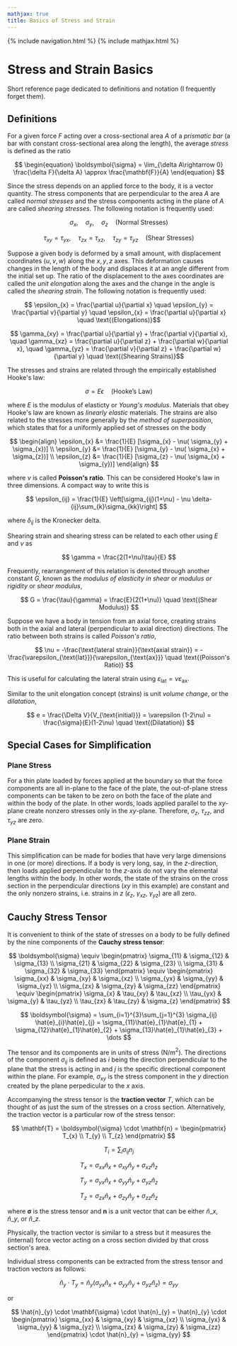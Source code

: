 ```yaml
---
mathjax: true
title: Basics of Stress and Strain
---
```

{% include navigation.html %}
{% include mathjax.html %}

# Stress and Strain Basics

Short reference page dedicated to definitions and notation (I frequently forget them).

## Definitions

For a given force $F$ acting over a cross-sectional area $A$ of a *prismatic bar* (a bar with constant cross-sectional area along the length), the average *stress* is defined as the ratio

$$ \begin{equation} \boldsymbol{\sigma} = \lim_{\delta A\rightarrow 0} \frac{\delta F}{\delta A} \approx \frac{\mathbf{F}}{A} \end{equation} $$

Since the stress depends on an applied force to the body, it is a vector quantity. The stress components that are perpendicular to the area $A$ are called *normal stresses* and the stress components acting in the plane of $A$ are called *shearing stresses*. The following notation is frequently used:

$$ \sigma_{x}, \quad \sigma_{y}, \quad \sigma_{z} \quad \text{(Normal Stresses)} $$

$$ \tau_{xy} = \tau_{yx}, \quad  \tau_{zx}=\tau_{xz}, \quad \tau_{zy}=\tau_{yz} \quad \text{(Shear Stresses)} $$

Suppose a given body is deformed by a small amount, with displacement coordinates $(u, v, w)$ along the $x, y, z$ axes. This deformation causes changes in the length of the body and displaces it at an angle different from the initial set up. The ratio of the displacement to the axes coordinates are called the *unit elongation* along the axes and the change in the angle is called the *shearing strain*. The following notation is frequently used:

$$ \epsilon_{x} = \frac{\partial u}{\partial x} \quad \epsilon_{y} = \frac{\partial v}{\partial y} \quad \epsilon_{x} = \frac{\partial u}{\partial x} \quad \text{(Elongations)}$$

$$ \gamma_{xy} = \frac{\partial u}{\partial y} + \frac{\partial v}{\partial x}, \quad \gamma_{xz} = \frac{\partial u}{\partial z} + \frac{\partial w}{\partial x}, \quad \gamma_{yz} = \frac{\partial v}{\partial z} + \frac{\partial w}{\partial y} \quad \text{(Shearing Strains)}$$

The stresses and strains are related through the empirically established Hooke's law:

$$ \begin{equation} \sigma = E\epsilon \end{equation} \quad \text{(Hooke's Law)} $$

where $E$ is the modulus of elasticty or *Young's modulus*. Materials that obey Hooke's law are known as *linearly elastic* materials. The strains are also related to the stresses more generally by the *method of superposition*, which states that for a uniformly applied set of stresses on the body

$$ \begin{align} \epsilon_{x} &= \frac{1}{E} [\sigma_{x} - \nu( \sigma_{y} + \sigma_{x})] \\ \epsilon_{y} &= \frac{1}{E} [\sigma_{y} - \nu( \sigma_{x} + \sigma_{z})] \\ \epsilon_{z} &= \frac{1}{E} [\sigma_{z} - \nu( \sigma_{x} + \sigma_{y})] \end{align} $$

where $\nu$ is called **Poisson's ratio**. This can be considered Hooke's law in three dimensions. A compact way to write this is 

$$ \epsilon_{ij} = \frac{1}{E} \left[\sigma_{ij}(1+\nu) - \nu \delta-{ij}\sum_{k}\sigma_{kk}\right] $$

where $\delta_{ij}$ is the Kronecker delta.

Shearing strain and shearing stress can be related to each other using $E$ and $\nu$ as

$$ \gamma = \frac{2(1+\nu)\tau}{E} $$

Frequently, rearrangement of this relation is denoted through another constant $G$, known as the *modulus of elasticity in shear* or *modulus or rigidity* or *shear modulus*,

$$ G = \frac{\tau}{\gamma} = \frac{E}{2(1+\nu)} \quad \text{(Shear Modulus)} $$

Suppose we have a body in tension from an axial force, creating strains both in the axial and lateral (perpendicular to axial direction) directions. The ratio between both strains is called *Poisson's ratio*,

$$ \nu = -\frac{\text{lateral strain}}{\text{axial strain}} = -\frac{\varepsilon_{\text{lat}}}{\varepsilon_{\text{ax}}} \quad \text{(Poisson's Ratio)} $$

This is useful for calculating the lateral strain using $\varepsilon_{\text{lat}} = \nu \varepsilon_{\text{ax}}$.

Similar to the unit elongation concept (strains) is unit *volume change*, or the *dilatation*, 

$$ e = \frac{\Delta V}{V_{\text{initial}}} = \varepsilon (1-2\nu) = \frac{\sigma}{E}(1-2\nu) \quad \text{(Dilatation)} $$



## Special Cases for Simplification

### Plane Stress

For a thin plate loaded by forces applied at the boundary so that the force components are all in-plane to the face of the plate, the out-of-plane stress components can be taken to be zero on both the face of the plate and within the body of the plate. In other words, loads applied parallel to the $xy$-plane create nonzero stresses only in the $xy$-plane. Therefore, $\sigma_z$, $\tau_{zz}$, and $\tau_{yz}$ are zero. 

### Plane Strain

This simplification can be made for bodies that have very large dimensions in one (or more) directions. If a body is very long, say, in the $z$-direction, then loads applied perpendicular to the $z$-axis do not vary the elemental lengths within the body. In other words, the state of the strains on the cross section in the perpendicular directions ($xy$ in this example) are constant and the only nonzero strains, i.e. strains in $z$ ($\epsilon_{z}$, $\gamma_{xz}$, $\gamma_{yz}$) are all zero.

## Cauchy Stress Tensor

It is convenient to think of the state of stresses on a body to be fully defined by the nine components of the **Cauchy stress tensor**:

$$ \boldsymbol{\sigma} \equiv \begin{pmatrix} \sigma_{11} & \sigma_{12} & \sigma_{13} \\ \sigma_{21} & \sigma_{22} & \sigma_{23} \\ \sigma_{31} & \sigma_{32} & \sigma_{33} \end{pmatrix} \equiv \begin{pmatrix} \sigma_{xx} & \sigma_{xy} & \sigma_{xz} \\ \sigma_{yx} & \sigma_{yy} & \sigma_{yz} \\ \sigma_{zx} & \sigma_{zy} & \sigma_{zz} \end{pmatrix} \equiv \begin{pmatrix} \sigma_{x} & \tau_{xy} & \tau_{xz} \\ \tau_{yx} & \sigma_{y} & \tau_{yz} \\ \tau_{zx} & \tau_{zy} & \sigma_{z} \end{pmatrix} $$

$$ \boldsymbol{\sigma} = \sum_{i=1}^{3}\sum_{j=1}^{3} \sigma_{ij} \hat{e}_{i}\hat{e}_{j} = \sigma_{11}\hat{e}_{1}\hat{e}_{1} + \sigma_{12}\hat{e}_{1}\hat{e}_{2} + \sigma_{13}\hat{e}_{1}\hat{e}_{3} + \dots $$

The tensor and its components are in units of stress (N/m$^2$). The directions of the component $\sigma_{ij}$ is defined as $i$ being the direction perpendicular to the plane that the stress is acting in and $j$ is the specific directional component within the plane. For example, $\sigma_{xy}$ is the stress component in the $y$ direction created by the plane perpedicular to the $x$ axis.

Accompanying the stress tensor is the **traction vector** $T$, which can be thought of as just the sum of the stresses on a cross section. Alternatively, the traction vector is a particular row of the stress tensor:

$$ \mathbf{T} = \boldsymbol{\sigma} \cdot \mathbf{n} = \begin{pmatrix} T_{x} \\ T_{y} \\ T_{z} \end{pmatrix} $$

$$ T_{i} = \sum_{i}\sigma_{ij}n_{j} $$

$$ T_{x} = \sigma_{xx}\hat{n}_{x} + \sigma_{xy}\hat{n}_{y} + \sigma_{xz}\hat{n}_{z} $$ 

$$ T_{y} = \sigma_{yx}\hat{n}_{x} + \sigma_{yy}\hat{n}_{y} + \sigma_{yz}\hat{n}_{z} $$ 

$$ T_{z} = \sigma_{zx}\hat{n}_{x} + \sigma_{zy}\hat{n}_{y} + \sigma_{zz}\hat{n}_{z} $$ 

where $\mathbf{\sigma}$ is the stress tensor and $\mathbf{n}$ is a unit vector that can be either $\hat{n}\_{x}$, $\hat{n}\_{y}$, or $\hat{n}\_{z}$.

Physically, the traction vector is similar to a stress but it measures the (internal) force vector acting on a cross section divided by that cross section's area.

Individual stress components can be extracted from the stress tensor and traction vectors as follows:

$$ \hat{n}_{y} \cdot T_{y} = \hat{n}_{y} (\sigma_{yx}\hat{n}_{x} + \sigma_{yy}\hat{n}_{y} + \sigma_{yz}\hat{n}_{z}) = \sigma_{yy} $$

or

$$ \hat{n}_{y} \cdot \mathbf{\sigma} \cdot \hat{n}_{y} = \hat{n}_{y} \cdot \begin{pmatrix} \sigma_{xx} & \sigma_{xy} & \sigma_{xz} \\ \sigma_{yx} & \sigma_{yy} & \sigma_{yz} \\ \sigma_{zx} & \sigma_{zy} & \sigma_{zz} \end{pmatrix} \cdot \hat{n}_{y} = \sigma_{yy} $$


